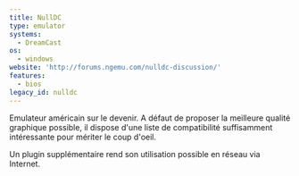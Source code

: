 ```yaml
---
title: NullDC
type: emulator
systems:
  - DreamCast
os:
  - windows
website: 'http://forums.ngemu.com/nulldc-discussion/'
features:
  - bios
legacy_id: nulldc
---
```

Emulateur américain sur le devenir. A défaut de proposer la meilleure qualité graphique possible, il dispose d'une liste de compatibilité suffisamment intéressante pour mériter le coup d'oeil.

Un plugin supplémentaire rend son utilisation possible en réseau via Internet.
